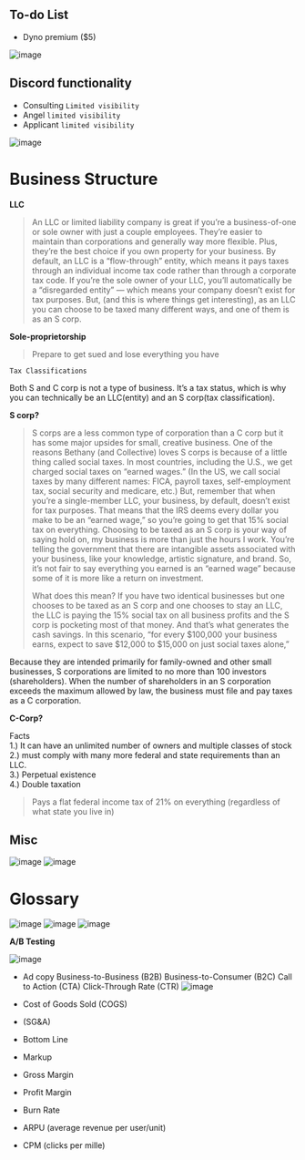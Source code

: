 ##  To-do List
- Dyno premium ($5)

![image](https://user-images.githubusercontent.com/5509267/120494326-b6d0b880-c389-11eb-911d-e7b8a6267854.png)


## Discord functionality
- Consulting  `Limited visibility`
- Angel  `limited visibility`
- Applicant  `limited visibility`

![image](https://user-images.githubusercontent.com/5509267/120487282-d369f200-c383-11eb-9282-82bfa8c98ee4.png)


# Business Structure

**LLC**
> An LLC or limited liability company is great if you’re a business-of-one or sole owner with just a couple employees. They’re easier to maintain than corporations and generally way more flexible. Plus, they’re the best choice if you own property for your business.
By default, an LLC is a “flow-through” entity, which means it pays taxes through an individual income tax code rather than through a corporate tax code. If you’re the sole owner of your LLC, you’ll automatically be a “disregarded entity” — which means your company doesn’t exist for tax purposes. But, (and this is where things get interesting), as an LLC you can choose to be taxed many different ways, and one of them is as an S corp.


**Sole-proprietorship**
> Prepare to get sued and lose everything you have



`Tax Classifications`

Both S and C corp is not a type of business. It’s a tax status, which is why you can technically be an LLC(entity) and an S corp(tax classification).

**S corp?**
> S corps are a less common type of corporation than a C corp but it has some major upsides for small, creative business. One of the reasons Bethany (and Collective) loves S corps is because of a little thing called social taxes. In most countries, including the U.S., we get charged social taxes on “earned wages.” (In the US, we call social taxes by many different names: FICA, payroll taxes, self-employment tax, social security and medicare, etc.) But, remember that when you’re a single-member LLC, your business, by default, doesn’t exist for tax purposes. That means that the IRS deems every dollar you make to be an “earned wage,” so you’re going to get that 15% social tax on everything. Choosing to be taxed as an S corp is your way of saying hold on, my business is more than just the hours I work. You’re telling the government that there are intangible assets associated with your business, like your knowledge, artistic signature, and brand. So, it’s not fair to say everything you earned is an “earned wage” because some of it is more like a return on investment.
> 
> What does this mean? If you have two identical businesses but one chooses to be taxed as an S corp and one chooses to stay an LLC, the LLC is paying the 15% social tax on all business profits and the S corp is pocketing most of that money. And that’s what generates the cash savings. In this scenario, “for every $100,000 your business earns, expect to save $12,000 to $15,000 on just social taxes alone,”

Because they are intended primarily for family-owned and other small businesses, S corporations are limited to no more than 100 investors (shareholders). When the number of shareholders in an S corporation exceeds the maximum allowed by law, the business must file and pay taxes as a C corporation.

**C-Corp?**

Facts  <br>
1.) It can have an unlimited number of owners and multiple classes of stock <br>
2.) must comply with many more federal and state requirements than an LLC. <br>
3.) Perpetual existence <br>
4.) Double taxation <br>
> Pays a flat federal income tax of 21% on everything (regardless of what state you live in)

## Misc
![image](https://user-images.githubusercontent.com/5509267/120495156-7160bb00-c38a-11eb-86fe-10d98acab287.png)
![image](https://user-images.githubusercontent.com/5509267/120495171-74f44200-c38a-11eb-8491-361c2d063ab5.png)

# Glossary
![image](https://user-images.githubusercontent.com/5509267/120489539-b6ceb980-c385-11eb-925d-87825135b0a1.png)
![image](https://user-images.githubusercontent.com/5509267/120489565-bb936d80-c385-11eb-89e0-a31a503a4405.png)
![image](https://user-images.githubusercontent.com/5509267/120489574-bdf5c780-c385-11eb-8518-11c2e4e3ad6d.png)

**A/B Testing**

![image](https://user-images.githubusercontent.com/5509267/120490235-3c526980-c386-11eb-82a2-4373ae520bd6.png)

- Ad copy
Business-to-Business (B2B)
Business-to-Consumer (B2C)
Call to Action (CTA)
Click-Through Rate (CTR)
![image](https://user-images.githubusercontent.com/5509267/120492152-d2d35a80-c387-11eb-8d1f-44b334d54a93.png)

- Cost of Goods Sold (COGS)
- (SG&A)
- Bottom Line
- Markup
- Gross Margin
- Profit Margin
- Burn Rate
- ARPU (average revenue per user/unit)
- CPM (clicks per mille)
